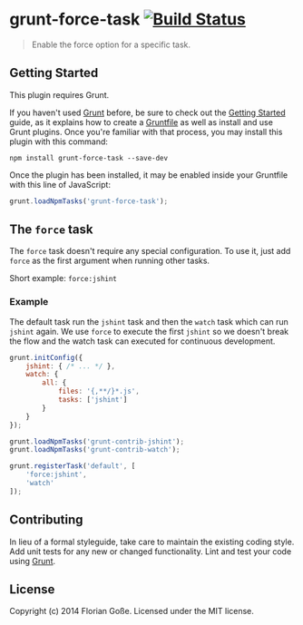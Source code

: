 # grunt-force-task [![Build Status](https://travis-ci.org/floriangosse/grunt-force-task.svg?branch=master)](https://travis-ci.org/floriangosse/grunt-force-task)

> Enable the force option for a specific task.

## Getting Started
This plugin requires Grunt.

If you haven't used [Grunt](http://gruntjs.com/) before, be sure to check out the [Getting Started](http://gruntjs.com/getting-started) guide, as it explains how to create a [Gruntfile](http://gruntjs.com/sample-gruntfile) as well as install and use Grunt plugins. Once you're familiar with that process, you may install this plugin with this command:

```shell
npm install grunt-force-task --save-dev
```

Once the plugin has been installed, it may be enabled inside your Gruntfile with this line of JavaScript:

```js
grunt.loadNpmTasks('grunt-force-task');
```

## The `force` task

The `force` task doesn't require any special configuration. To use it, just add `force` as the first argument when running other tasks.

Short example: `force:jshint`

### Example

The default task run the `jshint` task and then the `watch` task which can run `jshint` again. We use `force` to execute the first `jshint` so we doesn't break the flow and the watch task can executed for continuous development.

```js
grunt.initConfig({
    jshint: { /* ... */ },
    watch: {
        all: {
            files: '{,**/}*.js',
            tasks: ['jshint']
        }
    }
});

grunt.loadNpmTasks('grunt-contrib-jshint');
grunt.loadNpmTasks('grunt-contrib-watch');

grunt.registerTask('default', [
    'force:jshint',
    'watch'
]);
```

## Contributing
In lieu of a formal styleguide, take care to maintain the existing coding style. Add unit tests for any new or changed functionality. Lint and test your code using [Grunt](http://gruntjs.com/).

## License
Copyright (c) 2014 Florian Goße. Licensed under the MIT license.
